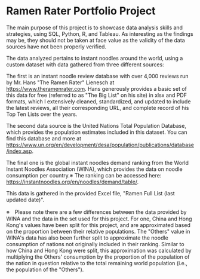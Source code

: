 # Ramen Rater Portfolio Project

The main purpose of this project is to showcase data analysis skills and strategies, using SQL, Python, R, and Tableau. As interesting as the findings may be, they should not be taken at face value as the validity of the data sources have not been properly verified.


The data analyzed pertains to instant noodles around the world, using a custom dataset with data gathered from three different sources:

The first is an instant noodle review database with over 4,000 reviews run by Mr. Hans "The Ramen Rater" Lienesch at https://www.theramenrater.com. Hans generously provides a basic set of this data for free (referred to as "The Big List" on his site) in xlsx and PDF formats, which I extensively cleaned, standardized, and updated to include the latest reviews, all their corresponding URL, and complete record of his Top Ten Lists over the years.

The second data source is the United Nations Total Population Database, which provides the population estimates included in this dataset. You can find this database and more at https://www.un.org/en/development/desa/population/publications/database/index.asp.

The final one is the global instant noodles demand ranking from the World Instant Noodles Association (WINA), which provides the data on noodle consumption per country.※ The ranking can be accessed here: https://instantnoodles.org/en/noodles/demand/table/.

This data is gathered in the provided Excel file, "Ramen Full List (last updated date)".

※　Please note there are a few differences between the data provided by WINA and the data in the set used for this project. For one, China and Hong Kong's values have been split for this project, and are approximated based on the proportion between their relative populations. The "Others" value in WINA's data has also been further split to approximate the noodle consumption of nations not originally included in their ranking. Similar to how China and Hong Kong were split, this approximation was calculated by multiplying the Others' consumption by the proportion of the population of the nation in question relative to the total remaining world population (i.e., the population of the "Others").

